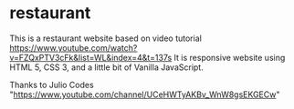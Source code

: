# restaurant
This is a restaurant website based on video tutorial https://www.youtube.com/watch?v=FZQxPTV3cFk&list=WL&index=4&t=137s 
It is responsive website using HTML 5, CSS 3, and a little bit of Vanilla JavaScript.


Thanks to
Julio Codes "https://www.youtube.com/channel/UCeHWTyAKBv_WnW8gsEKGECw"
